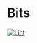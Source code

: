 # Bits

[![Lint](https://github.com/chunkhang/bits/workflows/Lint/badge.svg?branch=master)](https://github.com/chunkhang/bits/actions)
